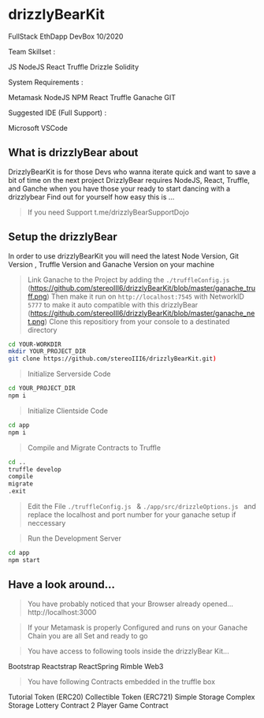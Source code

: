 # drizzlyBearKit
FullStack EthDapp DevBox 10/2020

Team Skillset : 

JS
NodeJS
React
Truffle
Drizzle
Solidity

System Requirements :

Metamask
NodeJS
NPM
React 
Truffle 
Ganache 
GIT

Suggested IDE (Full Support) :

Microsoft VSCode



## What is drizzlyBear about

DrizzlyBearKit is for those Devs who wanna iterate quick and want to save a bit of time on the next project
DrizzlyBear requires NodeJS, React, Truffle, and Ganche when you have those your ready to start dancing with a drizzlybear 
Find out for yourself how easy this is ...

> If you need Support t.me/drizzlyBearSupportDojo

## Setup the drizzlyBear

In order to use drizzlyBearKit you will need the latest Node Version, Git Version , Truffle Version and Ganache Version on your machine 

> Link Ganache to the Project by adding the ```./truffleConfig.js ``` 
(https://github.com/stereoIII6/drizzlyBearKit/blob/master/ganache_truff.png)
> Then make it run on ``` http://localhost:7545 ``` with NetworkID ``` 5777 ``` to make it auto compatible with this drizzlyBear 
(https://github.com/stereoIII6/drizzlyBearKit/blob/master/ganache_net.png)
> Clone this repositiory from your console to a destinated directory

```bash 
cd YOUR-WORKDIR
mkdir YOUR_PROJECT_DIR
git clone https://github.com/stereoIII6/drizzlyBearKit.git)
```
> Initialize Serverside Code
```bash
cd YOUR_PROJECT_DIR
npm i
```
> Initialize Clientside Code
```bash
cd app
npm i
```
> Compile and Migrate Contracts to Truffle
```bash
cd ..
truffle develop
compile
migrate 
.exit 
```

> Edit the File ```./truffleConfig.js ```  &  ```./app/src/drizzleOptions.js ```  and replace the localhost and port number for your ganache setup if neccessary 

> Run the Development Server
```bash
cd app
npm start
```

## Have a look around... 

>You have probably noticed that your Browser already opened... http://localhost:3000

>If your Metamask is properly Configured and runs on your Ganache Chain you are all Set and ready to go

>You have access to following tools inside the drizzlyBear Kit... 

Bootstrap 
Reactstrap 
ReactSpring 
Rimble
Web3

>You have following Contracts embedded in the truffle box 

Tutorial Token (ERC20) 
Collectible Token (ERC721) 
Simple Storage
Complex Storage 
Lottery Contract 
2 Player Game Contract





